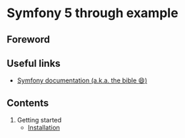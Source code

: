 # Symfony 5 through example

## Foreword

## Useful links

- [Symfony documentation (a.k.a. the bible :smile:)](https://symfony.com/doc/4.4/index.html#gsc.tab=0)

## Contents

1. Getting started
    * [Installation](getting-started/installation.md)
